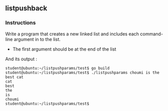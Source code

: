 ## listpushback

### Instructions

Write a program that creates a new linked list and includes each command-line argument in to the list.

- The first argument should be at the end of the list

And its output :

```console
student@ubuntu:~/listpushparams/test$ go build
student@ubuntu:~/listpushparams/test$ ./listpushparams choumi is the best cat
cat
best
the
is
choumi
student@ubuntu:~/listpushparams/test$
```
